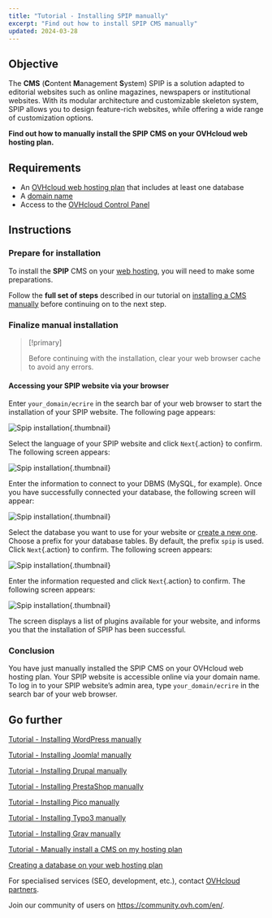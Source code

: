 ```yaml
---
title: "Tutorial - Installing SPIP manually"
excerpt: "Find out how to install SPIP CMS manually"
updated: 2024-03-28
---
```


## Objective

The **CMS** (**C**ontent **M**anagement **S**ystem) SPIP is a solution adapted to editorial websites such as online magazines, newspapers or institutional websites. With its modular architecture and customizable skeleton system, SPIP allows you to design feature-rich websites, while offering a wide range of customization options.

**Find out how to manually install the SPIP CMS on your OVHcloud web hosting plan.**

## Requirements

- An [OVHcloud web hosting plan](hosting.) that includes at least one database
- A [domain name](domains.)
- Access to the [OVHcloud Control Panel](manager.)

## Instructions

### Prepare for installation

To install the **SPIP** CMS on your [web hosting](hosting.), you will need to make some preparations.

Follow the **full set of steps** described in our tutorial on [installing a CMS manually](cms_manual_installation1.) before continuing on to the next step.

### Finalize manual installation

> [!primary]
>
> Before continuing with the installation, clear your web browser cache to avoid any errors.
>

#### Accessing your SPIP website via your browser

Enter `your_domain/ecrire` in the search bar of your web browser to start the installation of your SPIP website. The following page appears:

![Spip installation](installation_first_step.png){.thumbnail}

Select the language of your SPIP website and click `Next`{.action} to confirm. The following screen appears:

![Spip installation](installation_second_step.png){.thumbnail}

Enter the information to connect to your DBMS (MySQL, for example). Once you have successfully connected your database, the following screen will appear:

![Spip installation](installation_third_step.png){.thumbnail}

Select the database you want to use for your website or [create a new one](sql_create_database1.). Choose a prefix for your database tables. By default, the prefix `spip` is used. Click `Next`{.action} to confirm. The following screen appears:

![Spip installation](installation_fourth_step.png){.thumbnail}

Enter the information requested and click `Next`{.action} to confirm. The following screen appears:

![Spip installation](installation_fifth_step.png){.thumbnail}

The screen displays a list of plugins available for your website, and informs you that the installation of SPIP has been successful.

### Conclusion

You have just manually installed the SPIP CMS on your OVHcloud web hosting plan. Your SPIP website is accessible online via your domain name. To log in to your SPIP website’s admin area, type `your_domain/ecrire` in the search bar of your web browser.

## Go further <a name="go-further"></a>

[Tutorial - Installing WordPress manually](cms_manual_installation_wordpress1.)

[Tutorial - Installing Joomla! manually](cms_manual_installation_joomla1.)

[Tutorial - Installing Drupal manually](cms_manual_installation_drupal1.)

[Tutorial - Installing PrestaShop manually](cms_manual_installation_prestashop1.)

[Tutorial - Installing Pico manually](cms_manual_installation_pico1.)

[Tutorial - Installing Typo3 manually](cms_manual_installation_typo31.)

[Tutorial - Installing Grav manually](cms_manual_installation_grav1.)

[Tutorial - Manually install a CMS on my hosting plan](cms_manual_installation1.)

[Creating a database on your web hosting plan](sql_create_database1.)
 
For specialised services (SEO, development, etc.), contact [OVHcloud partners](partner.).
 
Join our community of users on <https://community.ovh.com/en/>.